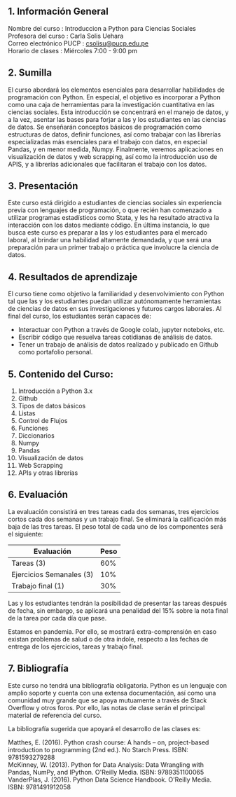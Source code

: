 ## 1.	Información General

Nombre del curso		: Introduccion a Python para Ciencias Sociales  
Profesora del curso		: Carla Solis Uehara  
Correo electrónico PUCP	: csolisu@pucp.edu.pe  
Horario de clases		: Miércoles 7:00 - 9:00 pm


## 2.	Sumilla 
El curso abordará los elementos esenciales para desarrollar habilidades de programación con Python. En especial, el objetivo es incorporar a Python como una caja de herramientas para la investigación cuantitativa en las ciencias sociales. Esta introducción se concentrará en el manejo de datos, y a la vez, asentar las bases para forjar a las y los estudiantes en las ciencias de datos. Se enseñarán conceptos básicos de programación como estructuras de datos, definir funciones, así como trabajar con las librerías especializadas más esenciales para el trabajo con datos, en especial Pandas, y en menor medida, Numpy. Finalmente, veremos aplicaciones en visualización de datos y web scrapping, así como la introducción uso de APIS, y a librerías adicionales que facilitaran el trabajo con los datos.  

## 3.	Presentación 

Este curso está dirigido a estudiantes de ciencias sociales sin experiencia previa con lenguajes de programación, o que recién han comenzado a utilizar programas estadísticos como Stata, y les ha resultado atractiva la interacción con los datos mediante código. En última instancia, lo que busca este curso es preparar a las y los estudiantes para el mercado laboral, al brindar una habilidad altamente demandada, y que será una preparación para un primer trabajo o práctica que involucre la ciencia de datos.

##  4.	Resultados de aprendizaje

El curso tiene como objetivo la familiaridad y desenvolvimiento con Python tal que las y los estudiantes puedan utilizar autónomamente herramientas de ciencias de datos en sus investigaciones y futuros cargos laborales. Al final del curso, los estudiantes serán capaces de:
-	Interactuar con Python a través de Google colab, jupyter noteboks, etc. 
-	Escribir código que resuelva tareas cotidianas de análisis de datos.
-	Tener un trabajo de análisis de datos realizado y publicado en Github como portafolio personal.

## 5.	Contenido del Curso: 

1.	Introducción a Python 3.x 
2.	Github
3.	Tipos de datos básicos
4.	Listas 
5.	Control de Flujos 
6.	Funciones
7.	Diccionarios 
8.	Numpy
9.	Pandas
10.	Visualización de datos
11.	Web Scrapping
12.	APIs y otras librerías


## 6.	Evaluación
La evaluación consistirá en tres tareas cada dos semanas, tres ejercicios cortos cada dos semanas y un trabajo final. Se eliminará la calificación más baja de las tres tareas. El peso total de cada uno de los componentes será el siguiente:

|Evaluación| Peso|
| ----------- | ----------- |
|Tareas (3)|     60%  |
|Ejercicios Semanales (3)|		10%  |
|Trabajo final (1)	|	 	30% |


Las y los estudiantes tendrán la posibilidad de presentar las tareas después de fecha, sin embargo, se aplicará una penalidad del 15% sobre la nota final de la tarea por cada día que pase.

Estamos en pandemia. Por ello, se mostrará extra-comprensión en caso existan problemas de salud o de otra índole, respecto a las fechas de entrega de los ejercicios, tareas y trabajo final. 

## 7.	Bibliografía

Este curso no tendrá una bibliografía obligatoria. Python es un lenguaje con amplio soporte y cuenta con una extensa documentación, así como una comunidad muy grande que se apoya mutuamente a través de Stack Overflow y otros foros. Por ello, las notas de clase serán el principal material de referencia del curso. 

La bibliografía sugerida que apoyará el desarrollo de las clases es:

Matthes, E. (2016). Python crash course: A hands – on, project-based introduction to programming (2nd ed.). No Starch Press. ISBN: 9781593279288  
McKinney, W. (2013). Python for Data Analysis: Data Wrangling with Pandas, NumPy, and IPython. O'Reilly Media. ISBN: 9789351100065  
VanderPlas, J. (2016). Python Data Science Handbook. O'Reilly Media. ISBN: 9781491912058


